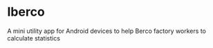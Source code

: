 # Iberco

A mini utility app for Android devices to help Berco factory workers to calculate statistics
